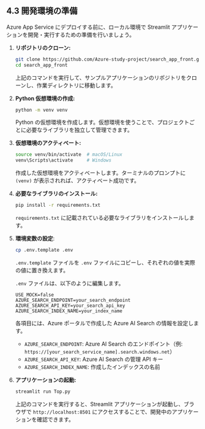 ## 4.3 開発環境の準備

Azure App Service にデプロイする前に、ローカル環境で Streamlit アプリケーションを開発・実行するための準備を行いましょう。

1.  **リポジトリのクローン:**

    ```bash
    git clone https://github.com/Azure-study-project/search_app_front.git
    cd search_app_front
    ```

    上記のコマンドを実行して、サンプルアプリケーションのリポジトリをクローンし、作業ディレクトリに移動します。

2.  **Python 仮想環境の作成:**

    ```bash
    python -m venv venv
    ```

    Python の仮想環境を作成します。仮想環境を使うことで、プロジェクトごとに必要なライブラリを独立して管理できます。

3.  **仮想環境のアクティベート:**

    ```bash
    source venv/bin/activate  # macOS/Linux
    venv\Scripts\activate     # Windows
    ```

    作成した仮想環境をアクティベートします。ターミナルのプロンプトに `(venv)` が表示されれば、アクティベート成功です。

4.  **必要なライブラリのインストール:**

    ```bash
    pip install -r requirements.txt
    ```

    `requirements.txt` に記載されている必要なライブラリをインストールします。
5.  **環境変数の設定**:

    ```bash
    cp .env.template .env
    ```

    `.env.template` ファイルを `.env` ファイルにコピーし、それぞれの値を実際の値に置き換えます。

    `.env` ファイルは、以下のように編集します。

    ```
    USE_MOCK=false
    AZURE_SEARCH_ENDPOINT=your_search_endpoint
    AZURE_SEARCH_API_KEY=your_search_api_key
    AZURE_SEARCH_INDEX_NAME=your_index_name
    ```

    各項目には、Azure ポータルで作成した Azure AI Search の情報を設定します。

    *   `AZURE_SEARCH_ENDPOINT`: Azure AI Search のエンドポイント（例: `https://[your_search_service_name].search.windows.net`）
    *   `AZURE_SEARCH_API_KEY`: Azure AI Search の管理 API キー
    *   `AZURE_SEARCH_INDEX_NAME`: 作成したインデックスの名前

6.  **アプリケーションの起動:**

    ```bash
    streamlit run Top.py
    ```

    上記のコマンドを実行すると、Streamlit アプリケーションが起動し、ブラウザで `http://localhost:8501` にアクセスすることで、開発中のアプリケーションを確認できます。